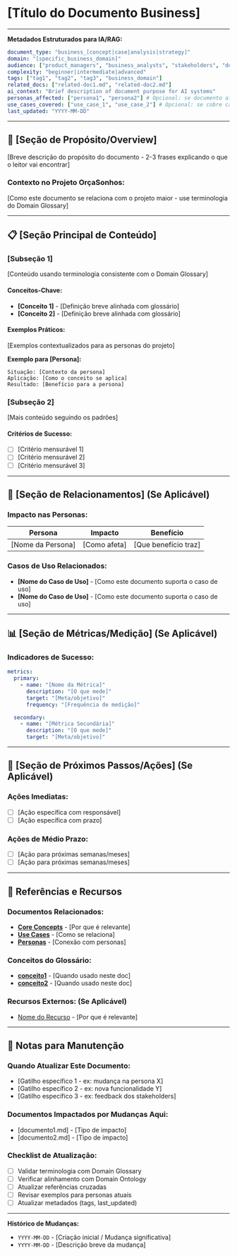 # [Título do Documento Business]

---
**Metadados Estruturados para IA/RAG:**
```yaml
document_type: "business_[concept|case|analysis|strategy]"
domain: "[specific_business_domain]"
audience: ["product_managers", "business_analysts", "stakeholders", "developers"]
complexity: "beginner|intermediate|advanced"
tags: ["tag1", "tag2", "tag3", "business_domain"]
related_docs: ["related-doc1.md", "related-doc2.md"]
ai_context: "Brief description of document purpose for AI systems"
personas_affected: ["persona1", "persona2"] # Opcional: se documento afeta personas específicas
use_cases_covered: ["use_case_1", "use_case_2"] # Opcional: se cobre casos de uso específicos
last_updated: "YYYY-MM-DD"
```
---

## 🎯 [Seção de Propósito/Overview]

[Breve descrição do propósito do documento - 2-3 frases explicando o que o leitor vai encontrar]

### **Contexto no Projeto OrçaSonhos:**
[Como este documento se relaciona com o projeto maior - use terminologia do Domain Glossary]

---

## 📋 [Seção Principal de Conteúdo]

### **[Subseção 1]**
[Conteúdo usando terminologia consistente com o Domain Glossary]

#### **Conceitos-Chave:**
- **[Conceito 1]** - [Definição breve alinhada com glossário]
- **[Conceito 2]** - [Definição breve alinhada com glossário]

#### **Exemplos Práticos:**
[Exemplos contextualizados para as personas do projeto]

**Exemplo para [Persona]:**
```
Situação: [Contexto da persona]
Aplicação: [Como o conceito se aplica]
Resultado: [Benefício para a persona]
```

### **[Subseção 2]**
[Mais conteúdo seguindo os padrões]

#### **Critérios de Sucesso:**
- [ ] [Critério mensurável 1]
- [ ] [Critério mensurável 2]
- [ ] [Critério mensurável 3]

---

## 🔗 [Seção de Relacionamentos] (Se Aplicável)

### **Impacto nas Personas:**
| Persona | Impacto | Benefício |
|---------|---------|-----------|
| [Nome da Persona] | [Como afeta] | [Que benefício traz] |

### **Casos de Uso Relacionados:**
- **[Nome do Caso de Uso]** - [Como este documento suporta o caso de uso]
- **[Nome do Caso de Uso]** - [Como este documento suporta o caso de uso]

---

## 📊 [Seção de Métricas/Medição] (Se Aplicável)

### **Indicadores de Sucesso:**
```yaml
metrics:
  primary:
    - name: "[Nome da Métrica]"
      description: "[O que mede]"
      target: "[Meta/objetivo]"
      frequency: "[Frequência de medição]"

  secondary:
    - name: "[Métrica Secundária]"
      description: "[O que mede]"
      target: "[Meta/objetivo]"
```

---

## 🎯 [Seção de Próximos Passos/Ações] (Se Aplicável)

### **Ações Imediatas:**
- [ ] [Ação específica com responsável]
- [ ] [Ação específica com prazo]

### **Ações de Médio Prazo:**
- [ ] [Ação para próximas semanas/meses]
- [ ] [Ação para próximas semanas/meses]

---

## 🔗 Referências e Recursos

### **Documentos Relacionados:**
- **[Core Concepts](../business/product-vision/core-concepts.md)** - [Por que é relevante]
- **[Use Cases](../business/product-vision/use-cases.md)** - [Como se relaciona]
- **[Personas](../business/customer-profile/personas.md)** - [Conexão com personas]

### **Conceitos do Glossário:**
- **[conceito1](../domain-glossary.md#conceito1)** - [Quando usado neste doc]
- **[conceito2](../domain-glossary.md#conceito2)** - [Quando usado neste doc]

### **Recursos Externos:** (Se Aplicável)
- [Nome do Recurso](URL) - [Por que é relevante]

---

## 📝 Notas para Manutenção

### **Quando Atualizar Este Documento:**
- [Gatilho específico 1 - ex: mudança na persona X]
- [Gatilho específico 2 - ex: nova funcionalidade Y]
- [Gatilho específico 3 - ex: feedback dos stakeholders]

### **Documentos Impactados por Mudanças Aqui:**
- [documento1.md] - [Tipo de impacto]
- [documento2.md] - [Tipo de impacto]

### **Checklist de Atualização:**
- [ ] Validar terminologia com Domain Glossary
- [ ] Verificar alinhamento com Domain Ontology
- [ ] Atualizar referências cruzadas
- [ ] Revisar exemplos para personas atuais
- [ ] Atualizar metadados (tags, last_updated)

---

**Histórico de Mudanças:**
- `YYYY-MM-DD` - [Criação inicial / Mudança significativa]
- `YYYY-MM-DD` - [Descrição breve da mudança]